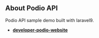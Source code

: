 ## About Podio API

Podio API sample demo built with laravel9.


- **[developer-podio-website](https://developers.podio.com/)**


